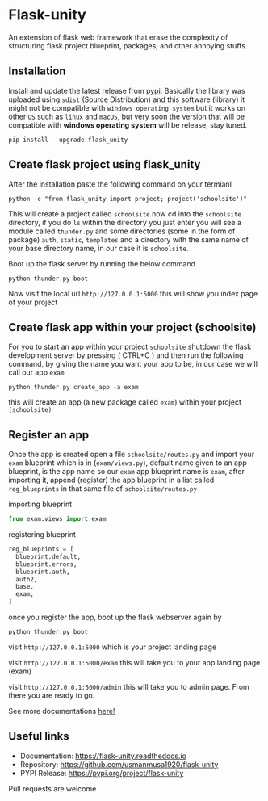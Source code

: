 
# Flask-unity

An extension of flask web framework that erase the complexity of structuring flask project blueprint, packages, and other annoying stuffs.

## Installation

Install and update the latest release from <a href="https://pypi.org/project/sakyum">pypi</a>. Basically the library was uploaded using `sdist` (Source Distribution) and this software (library) it might not be compatible with `windows operating system` but it works on other `OS` such as `linux` and `macOS`, but very soon the version that will be compatible with **windows operating system** will be release, stay tuned.

```
pip install --upgrade flask_unity
```

## Create flask project using flask_unity

After the installation paste the following command on your termianl

```
python -c "from flask_unity import project; project('schoolsite')"
```

This will create a project called `schoolsite` now cd into the `schoolsite` directory, if you do `ls` within the directory you just enter you will see a module called `thunder.py` and some directories (some in the form of package) `auth`, `static`, `templates` and a directory with the same name of your base directory name, in our case it is `schoolsite`.

Boot up the flask server by running the below command

```
python thunder.py boot
```

Now visit the local url `http://127.0.0.1:5000` this will show you index page of your project

## Create flask app within your project (schoolsite)

For you to start an app within your project `schoolsite` shutdown the flask development server by pressing ( CTRL+C ) and then run the following command, by giving the name you want your app to be, in our case we will call our app `exam`

```
python thunder.py create_app -a exam
```

this will create an app (a new package called `exam`) within your project `(schoolsite)`

## Register an app

Once the app is created open a file `schoolsite/routes.py` and import your `exam` blueprint which is in (`exam/views.py`), default name given to an app blueprint, is the app name so our `exam` app blueprint name is `exam`, after importing it, append (register) the app blueprint in a list called `reg_blueprints` in that same file of `schoolsite/routes.py`

importing blueprint

```py
from exam.views import exam
```

registering blueprint

```py
reg_blueprints = [
  blueprint.default,
  blueprint.errors,
  blueprint.auth,
  auth2,
  base,
  exam,
]
```

once you register the app, boot up the flask webserver again by

```
python thunder.py boot
```

visit `http://127.0.0.1:5000` which is your project landing page

visit `http://127.0.0.1:5000/exam` this will take you to your app landing page (exam)

visit `http://127.0.0.1:5000/admin` this will take you to admin page. From there you are ready to go.

See more documentations <a href="https://flask_unity.readthedocs.io">here!</a>

## Useful links

- Documentation: https://flask-unity.readthedocs.io
- Repository: https://github.com/usmanmusa1920/flask-unity
- PYPI Release: https://pypi.org/project/flask-unity

Pull requests are welcome
